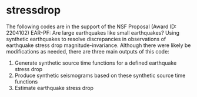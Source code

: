# stressdrop
The following codes are in the support of the NSF Proposal (Award ID: 2204102) EAR-PF: Are large earthquakes like small earthquakes? Using synthetic earthquakes to resolve discrepancies in observations of earthquake stress drop magnitude-invariance. Although there were likely be modifications as needed, there are three main outputs of this code:
1) Generate synthetic source time functions for a defined earthquake stress drop
2) Produce synthetic seismograms based on these synthetic source time functions
3) Estimate earthquake stress drop

